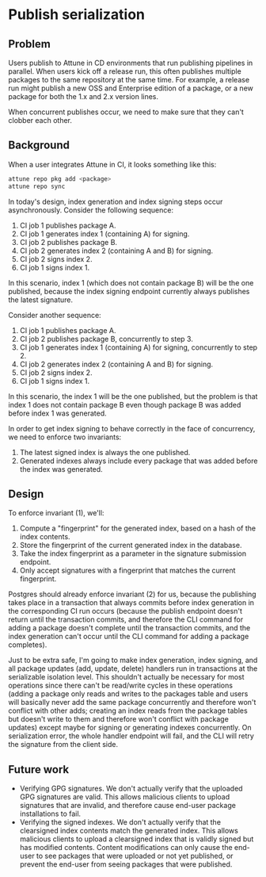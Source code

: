 # Publish serialization

## Problem

Users publish to Attune in CD environments that run publishing pipelines in parallel. When users kick off a release run, this often publishes multiple packages to the same repository at the same time. For example, a release run might publish a new OSS and Enterprise edition of a package, or a new package for both the 1.x and 2.x version lines.

When concurrent publishes occur, we need to make sure that they can't clobber each other.

## Background

When a user integrates Attune in CI, it looks something like this:

```bash
attune repo pkg add <package>
attune repo sync
```

In today's design, index generation and index signing steps occur asynchronously. Consider the following sequence:

1. CI job 1 publishes package A.
2. CI job 1 generates index 1 (containing A) for signing.
3. CI job 2 publishes package B.
4. CI job 2 generates index 2 (containing A and B) for signing.
5. CI job 2 signs index 2.
6. CI job 1 signs index 1.

In this scenario, index 1 (which does not contain package B) will be the one published, because the index signing endpoint currently always publishes the latest signature.

Consider another sequence:

1. CI job 1 publishes package A.
2. CI job 2 publishes package B, concurrently to step 3.
3. CI job 1 generates index 1 (containing A) for signing, concurrently to step 2.
4. CI job 2 generates index 2 (containing A and B) for signing.
5. CI job 2 signs index 2.
6. CI job 1 signs index 1.

In this scenario, the index 1 will be the one published, but the problem is that index 1 does not contain package B even though package B was added before index 1 was generated.

In order to get index signing to behave correctly in the face of concurrency, we need to enforce two invariants:

1. The latest signed index is always the one published.
2. Generated indexes always include every package that was added before the index was generated.

## Design

To enforce invariant (1), we'll:

1. Compute a "fingerprint" for the generated index, based on a hash of the index contents.
2. Store the fingerprint of the current generated index in the database.
3. Take the index fingerprint as a parameter in the signature submission endpoint.
4. Only accept signatures with a fingerprint that matches the current fingerprint.

Postgres should already enforce invariant (2) for us, because the publishing takes place in a transaction that always commits before index generation in the corresponding CI run occurs (because the publish endpoint doesn't return until the transaction commits, and therefore the CLI command for adding a package doesn't complete until the transaction commits, and the index generation can't occur until the CLI command for adding a package completes).

Just to be extra safe, I'm going to make index generation, index signing, and all package updates (add, update, delete) handlers run in transactions at the serializable isolation level. This shouldn't actually be necessary for most operations since there can't be read/write cycles in these operations (adding a package only reads and writes to the packages table and users will basically never add the same package concurrently and therefore won't conflict with other adds; creating an index reads from the package tables but doesn't write to them and therefore won't conflict with package updates) except maybe for signing or generating indexes concurrently. On serialization error, the whole handler endpoint will fail, and the CLI will retry the signature from the client side.

## Future work

- Verifying GPG signatures. We don't actually verify that the uploaded GPG signatures are valid. This allows malicious clients to upload signatures that are invalid, and therefore cause end-user package installations to fail.
- Verifying the signed indexes. We don't actually verify that the clearsigned index contents match the generated index. This allows malicious clients to upload a clearsigned index that is validly signed but has modified contents. Content modifications can only cause the end-user to see packages that were uploaded or not yet published, or prevent the end-user from seeing packages that were published.
